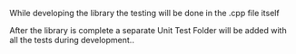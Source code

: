 While developing the library the testing will be done in the .cpp file itself

After the library is complete a separate Unit Test Folder will be added with all the tests during development..
